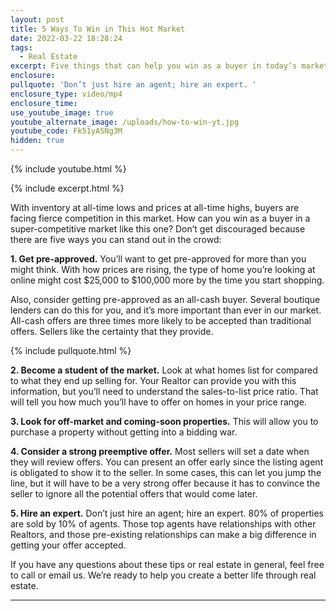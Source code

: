 ```yaml
---
layout: post
title: 5 Ways To Win in This Hot Market
date: 2022-03-22 18:28:24
tags:
  - Real Estate
excerpt: Five things that can help you win as a buyer in today’s market.
enclosure:
pullquote: 'Don’t just hire an agent; hire an expert. '
enclosure_type: video/mp4
enclosure_time:
use_youtube_image: true
youtube_alternate_image: /uploads/how-to-win-yt.jpg
youtube_code: Fk51yASNg3M
hidden: true
---
```

{% include youtube.html %}

{% include excerpt.html %}

With inventory at all-time lows and prices at all-time highs, buyers are facing fierce competition in this market. How can you win as a buyer in a super-competitive market like this one? Don’t get discouraged because there are five ways you can stand out in the crowd:

**1\. Get pre-approved.** You’ll want to get pre-approved for more than you might think. With how prices are rising, the type of home you’re looking at online might cost $25,000 to $100,000 more by the time you start shopping.

Also, consider getting pre-approved as an all-cash buyer. Several boutique lenders can do this for you, and it’s more important than ever in our market. All-cash offers are three times more likely to be accepted than traditional offers. Sellers like the certainty that they provide.

{% include pullquote.html %}

**2\. Become a student of the market.** Look at what homes list for compared to what they end up selling for. Your Realtor can provide you with this information, but you’ll need to understand the sales-to-list price ratio. That will tell you how much you’ll have to offer on homes in your price range.

**3\. Look for off-market and coming-soon properties.** This will allow you to purchase a property without getting into a bidding war.&nbsp;

**4\. Consider a strong preemptive offer.** Most sellers will set a date when they will review offers. You can present an offer early since the listing agent is obligated to show it to the seller. In some cases, this can let you jump the line, but it will have to be a very strong offer because it has to convince the seller to ignore all the potential offers that would come later.

**5\. Hire an expert.** Don’t just hire an agent; hire an expert. 80% of properties are sold by 10% of agents. Those top agents have relationships with other Realtors, and those pre-existing relationships can make a big difference in getting your offer accepted.

If you have any questions about these tips or real estate in general, feel free to call or email us. We’re ready to help you create a better life through real estate.

---
